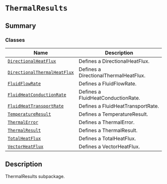 # `ThermalResults`

<a id="summary"></a>

## Summary

### Classes

| Name | Description |
|-----------------------------------------------------------------------------------------------------------------------------------------------------------------------------|---------------------------------------|
| [`DirectionalHeatFlux`](DirectionalHeatFlux.md#ansys.mechanical.stubs.v241.Ansys.ACT.Automation.Mechanical.Results.ThermalResults.DirectionalHeatFlux)                      | Defines a DirectionalHeatFlux.        |
| [`DirectionalThermalHeatFlux`](DirectionalThermalHeatFlux.md#ansys.mechanical.stubs.v241.Ansys.ACT.Automation.Mechanical.Results.ThermalResults.DirectionalThermalHeatFlux) | Defines a DirectionalThermalHeatFlux. |
| [`FluidFlowRate`](FluidFlowRate.md#ansys.mechanical.stubs.v241.Ansys.ACT.Automation.Mechanical.Results.ThermalResults.FluidFlowRate)                                        | Defines a FluidFlowRate.              |
| [`FluidHeatConductionRate`](FluidHeatConductionRate.md#ansys.mechanical.stubs.v241.Ansys.ACT.Automation.Mechanical.Results.ThermalResults.FluidHeatConductionRate)          | Defines a FluidHeatConductionRate.    |
| [`FluidHeatTransportRate`](FluidHeatTransportRate.md#ansys.mechanical.stubs.v241.Ansys.ACT.Automation.Mechanical.Results.ThermalResults.FluidHeatTransportRate)             | Defines a FluidHeatTransportRate.     |
| [`TemperatureResult`](TemperatureResult.md#ansys.mechanical.stubs.v241.Ansys.ACT.Automation.Mechanical.Results.ThermalResults.TemperatureResult)                            | Defines a TemperatureResult.          |
| [`ThermalError`](ThermalError.md#ansys.mechanical.stubs.v241.Ansys.ACT.Automation.Mechanical.Results.ThermalResults.ThermalError)                                           | Defines a ThermalError.               |
| [`ThermalResult`](ThermalResult.md#ansys.mechanical.stubs.v241.Ansys.ACT.Automation.Mechanical.Results.ThermalResults.ThermalResult)                                        | Defines a ThermalResult.              |
| [`TotalHeatFlux`](TotalHeatFlux.md#ansys.mechanical.stubs.v241.Ansys.ACT.Automation.Mechanical.Results.ThermalResults.TotalHeatFlux)                                        | Defines a TotalHeatFlux.              |
| [`VectorHeatFlux`](VectorHeatFlux.md#ansys.mechanical.stubs.v241.Ansys.ACT.Automation.Mechanical.Results.ThermalResults.VectorHeatFlux)                                     | Defines a VectorHeatFlux.             |

<a id="description"></a>

## Description

ThermalResults subpackage.

<!-- !! processed by numpydoc !! -->

